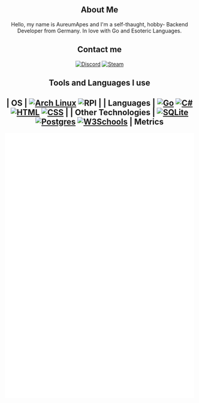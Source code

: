 <div align="center">

About Me
-------

Hello, my name is AureumApes and I'm a self-thaught, hobby- Backend Developer from Germany.
In love with Go and Esoteric Languages.

Contact me
---------------------
[![Discord](https://img.shields.io/badge/Discord-lightgrey?logo=discord&logoColor=grey)](https://discord.com/users/608920482284306434)
[![Steam](https://img.shields.io/badge/Steam-444?logo=steam&logoColor=white)](https://steamcommunity.com/id/AureumApes/)

Tools and Languages I use
----------

| OS | [![Arch Linux](https://img.shields.io/badge/Arch%20Linux-1793D1?logo=arch-linux&logoColor=fff)](#) ![RPI](https://img.shields.io/badge/Raspberry%20Pi-c61a4a?style=for-the-badge&logo=raspberrypi&logoColor=white) |
| Languages | [![Go](https://img.shields.io/badge/Go-%2300ADD8.svg?&logo=go&logoColor=white)](#) [![C#](https://custom-icon-badges.demolab.com/badge/C%23-%23239120.svg?logo=cshrp&logoColor=white)](#) [![HTML](https://img.shields.io/badge/HTML-%23E34F26.svg?logo=html5&logoColor=white)](#) [![CSS](https://img.shields.io/badge/CSS-1572B6?logo=css3&logoColor=fff)](#) |
| Other Technologies | [![SQLite](https://img.shields.io/badge/SQLite-%2307405e.svg?logo=sqlite&logoColor=white)](#) [![Postgres](https://img.shields.io/badge/Postgres-%23316192.svg?logo=postgresql&logoColor=white)](#) [![W3Schools](https://img.shields.io/badge/W3Schools-04AA6D?logo=w3schools&logoColor=fff)](#) |
Metrics
-------
![Metrics](./github-metrics.svg)<br>

</div>
